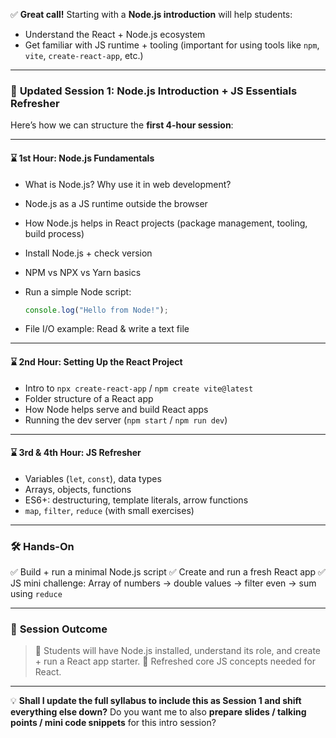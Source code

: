✅ **Great call!** Starting with a **Node.js introduction** will help students:

* Understand the React + Node.js ecosystem
* Get familiar with JS runtime + tooling (important for using tools like `npm`, `vite`, `create-react-app`, etc.)

---

### 🚀 **Updated Session 1: Node.js Introduction + JS Essentials Refresher**

Here’s how we can structure the **first 4-hour session**:

---

#### ⌛ **1st Hour: Node.js Fundamentals**

* What is Node.js? Why use it in web development?
* Node.js as a JS runtime outside the browser
* How Node.js helps in React projects (package management, tooling, build process)
* Install Node.js + check version
* NPM vs NPX vs Yarn basics
* Run a simple Node script:

  ```js
  console.log("Hello from Node!");
  ```
* File I/O example: Read & write a text file

---

#### ⌛ **2nd Hour: Setting Up the React Project**

* Intro to `npx create-react-app` / `npm create vite@latest`
* Folder structure of a React app
* How Node helps serve and build React apps
* Running the dev server (`npm start` / `npm run dev`)

---

#### ⌛ **3rd & 4th Hour: JS Refresher**

* Variables (`let`, `const`), data types
* Arrays, objects, functions
* ES6+: destructuring, template literals, arrow functions
* `map`, `filter`, `reduce` (with small exercises)

---

### 🛠 **Hands-On**

✅ Build + run a minimal Node.js script
✅ Create and run a fresh React app
✅ JS mini challenge: Array of numbers → double values → filter even → sum using `reduce`

---

### 🎯 **Session Outcome**

> 🌟 Students will have Node.js installed, understand its role, and create + run a React app starter.
> 🌟 Refreshed core JS concepts needed for React.

---

💡 **Shall I update the full syllabus to include this as Session 1 and shift everything else down?**
Do you want me to also **prepare slides / talking points / mini code snippets** for this intro session?
